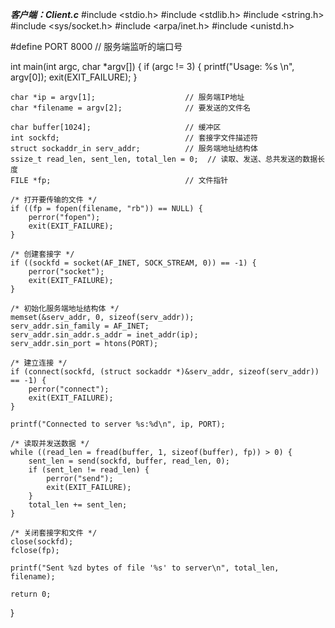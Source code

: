 

***客户端：Client.c***
#include <stdio.h>
#include <stdlib.h>
#include <string.h>
#include <sys/socket.h>
#include <arpa/inet.h>
#include <unistd.h>

#define PORT 8000      // 服务端监听的端口号

int main(int argc, char *argv[]) {
    if (argc != 3) {
        printf("Usage: %s <server IP> <filename>\n", argv[0]);
        exit(EXIT_FAILURE);
    }

    char *ip = argv[1];                    // 服务端IP地址
    char *filename = argv[2];              // 要发送的文件名
    
    char buffer[1024];                     // 缓冲区
    int sockfd;                            // 套接字文件描述符
    struct sockaddr_in serv_addr;          // 服务端地址结构体
    ssize_t read_len, sent_len, total_len = 0;  // 读取、发送、总共发送的数据长度
    FILE *fp;                              // 文件指针
    
    /* 打开要传输的文件 */
    if ((fp = fopen(filename, "rb")) == NULL) {
        perror("fopen");
        exit(EXIT_FAILURE);
    }
    
    /* 创建套接字 */
    if ((sockfd = socket(AF_INET, SOCK_STREAM, 0)) == -1) {
        perror("socket");
        exit(EXIT_FAILURE);
    }
    
    /* 初始化服务端地址结构体 */
    memset(&serv_addr, 0, sizeof(serv_addr));
    serv_addr.sin_family = AF_INET;
    serv_addr.sin_addr.s_addr = inet_addr(ip);
    serv_addr.sin_port = htons(PORT);
    
    /* 建立连接 */
    if (connect(sockfd, (struct sockaddr *)&serv_addr, sizeof(serv_addr)) == -1) {
        perror("connect");
        exit(EXIT_FAILURE);
    }
    
    printf("Connected to server %s:%d\n", ip, PORT);
    
    /* 读取并发送数据 */
    while ((read_len = fread(buffer, 1, sizeof(buffer), fp)) > 0) {
        sent_len = send(sockfd, buffer, read_len, 0);
        if (sent_len != read_len) {
            perror("send");
            exit(EXIT_FAILURE);
        }
        total_len += sent_len;
    }
    
    /* 关闭套接字和文件 */
    close(sockfd);
    fclose(fp);
    
    printf("Sent %zd bytes of file '%s' to server\n", total_len, filename);
    
    return 0;
}

